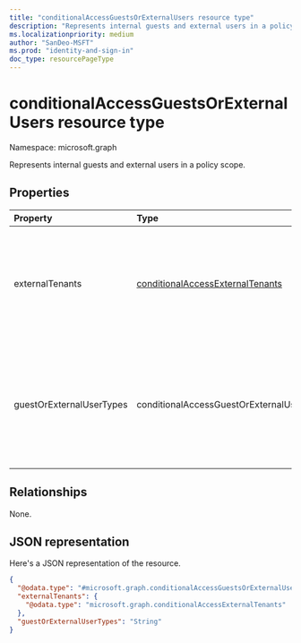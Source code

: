 ```yaml
---
title: "conditionalAccessGuestsOrExternalUsers resource type"
description: "Represents internal guests and external users in a policy scope."
ms.localizationpriority: medium
author: "SanDeo-MSFT"
ms.prod: "identity-and-sign-in"
doc_type: resourcePageType
---
```


# conditionalAccessGuestsOrExternalUsers resource type

Namespace: microsoft.graph

Represents internal guests and external users in a policy scope.

## Properties

| Property     | Type        | Description |
|:-------------|:------------|:------------|
| externalTenants | [conditionalAccessExternalTenants](conditionalaccessexternaltenants.md) | The tenant IDs of the selected types of external users. Either all B2B tenant or a collection of tenant IDs. External tenants can be specified only when the property **guestOrExternalUserTypes** isn't `null` or an empty String. |
| guestOrExternalUserTypes | conditionalAccessGuestOrExternalUserTypes | Indicates internal guests or external user types, and is a multi-valued property. Possible values are: `none`, `internalGuest`, `b2bCollaborationGuest`, `b2bCollaborationMember`, `b2bDirectConnectUser`,  `otherExternalUser`, `serviceProvider`, `unknownFutureValue`. |

## Relationships

None.

## JSON representation

Here's a JSON representation of the resource.

<!-- {
  "blockType": "resource",
  "@odata.type": "microsoft.graph.conditionalAccessGuestsOrExternalUsers"
}
-->
``` json
{
  "@odata.type": "#microsoft.graph.conditionalAccessGuestsOrExternalUsers",
  "externalTenants": {
    "@odata.type": "microsoft.graph.conditionalAccessExternalTenants"
  },
  "guestOrExternalUserTypes": "String"
}
```
